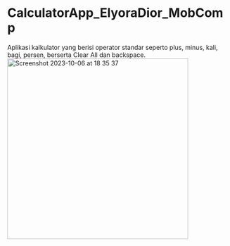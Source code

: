 # CalculatorApp_ElyoraDior_MobComp
Aplikasi kalkulator yang berisi operator standar seperto plus, minus, kali, bagi, persen, berserta Clear All dan backspace.
<img width="411" alt="Screenshot 2023-10-06 at 18 35 37" src="https://github.com/elyoradior01/CalculatorApp_ElyoraDior_MobComp/assets/95264826/4d9745cc-6f14-4257-8400-4c99ebed2146">
